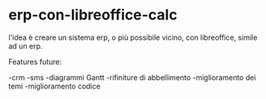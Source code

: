 # erp-con-libreoffice-calc
l'idea è creare un sistema erp, o più possibile vicino, con libreoffice, simile ad un erp.


Features future:

-crm
-sms
-diagrammi Gantt
-rifiniture di abbellimento
-miglioramento dei temi
-miglioramento codice


